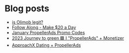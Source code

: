 # Blog posts
<!-- BLOG-POST-LIST:START -->
- [is Olimob legit?](https://afflift.com/f/threads/is-olimob-legit.10280/)
- [Follow Along - Make $20 a Day](https://afflift.com/f/threads/follow-along-make-20-a-day.10149/)
- [January PropellerAds Promo Codes](https://afflift.com/f/threads/january-propellerads-promo-codes.10169/)
- [2023 Journey to green 🟩 I &quot;PropellerAds&quot; + Monetizer](https://afflift.com/f/threads/2023-journey-to-green-%F0%9F%9F%A9-i-propellerads-monetizer.10265/)
- [ApproachX Dating + PropellerAds](https://afflift.com/f/threads/approachx-dating-propellerads.10218/)
<!-- BLOG-POST-LIST:END -->
